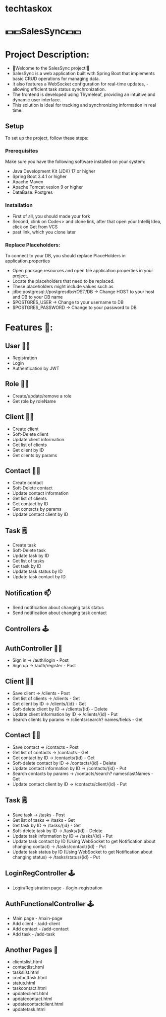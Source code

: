 # techtaskox

# 💵💵SalesSync💵💵

# Project Description:
- 🫡Welcome to the SalesSync project!🫡
- SalesSync is a web application built with Spring Boot that implements basic CRUD operations for managing data. 
- It also features a WebSocket configuration for real-time updates, -allowing efficient task status synchronization. 
- The frontend is developed using Thymeleaf, providing an intuitive and dynamic user interface. 
- This solution is ideal for tracking and synchronizing information in real time.

## Setup

To set up the project, follow these steps:

### Prerequisites

Make sure you have the following software installed on your system:

- Java Development Kit (JDK) 17 or higher
- Spring Boot 3.4.1 or higher
- Apache Maven
- Apache Tomcat vesion 9 or higher
- DataBase: Postgres

### Installation
- First of all, you should made your fork
- Second, clink on Code<> and clone link, after that open your Intellij Idea, click on Get from VCS
- past link, which you clone later

### Replace Placeholders:
To connect to your DB, you should replace PlaceHolders in application.properties
- Open package resources and open file application.properties in your project.
- Locate the placeholders that need to be replaced.
- These placeholders might include values such as
- jdbc:postgresql://postgresdb:$HOST/$DB -> Change HOST to your host and DB to your DB name
- $POSTGRES_USER -> Change to your username to DB
- $POSTGRES_PASSWORD -> Change to your password to DB
  
# Features 🤌:

## User 🤵‍♂️
- Registration
- Login
- Authentication by JWT

## Role 🙎‍♂️
- Create/update/remove a role
- Get role by roleName

## Client 👨‍⚖️
- Create client
- Soft-Delete client
- Update client information
- Get list of clients
- Get client by ID
- Get clients by params

## Contact 👨‍🚀
- Create contact
- Soft-Delete contact
- Update contact information
- Get list of clients
- Get contact by ID
- Get contacts by params
- Update contact client by ID

## Task 🗒
- Create task
- Soft-Delete task
- Update task by ID
- Get list of tasks
- Get task by ID
- Update task status by ID
- Update task contact by ID

## Notification 📫
- Send notification about changing task status
- Send notification about changing task contact

## Controllers 🕹

## AuthController 🤵‍♂️
- Sign in -> /auth/login - Post
- Sign up -> /auth/register - Post

## Client 👨‍⚖️
- Save client -> /clients - Post
- Get list of clients -> /clients - Get
- Get client by ID -> /clients/{id} - Get
- Soft-delete client by ID -> /clients/{id} - Delete
- Update client information by ID -> /clients/{id} - Put
- Search clients by params -> /clients/search? names/fields - Get

## Contact 👨‍🚀
- Save contact -> /contacts - Post
- Get list of contacts -> /contacts - Get
- Get contact by ID -> /contacts/{id} - Get
- Soft-delete contact by ID -> /contacts/{id} - Delete
- Update contact information by ID -> /contacts/{id} - Put
- Search contacts by params -> /contacts/search? names/lastNames - Get
- Update contact client by ID -> /contacts/client/{id} - Put

## Task 🗒
- Save task -> /tasks - Post
- Get list of tasks -> /tasks - Get
- Get task by ID -> /tasks/{id} - Get
- Soft-delete task by ID -> /tasks/{id} - Delete
- Update task information by ID -> /tasks/{id} - Put
- Update task contact by ID (Using WebSocket to get Notification about changing contact) -> /tasks/contact/{id} - Put
- Update task status by ID (Using WebSocket to get Notification about changing status) -> /tasks/status/{id} - Put

## LoginRegController 🕹
- Login/Registration page - /login-registration

## AuthFunctionalController 🕹
- Main page - /main-page
- Add client - /add-client
- Add contact - /add-contact
- Add task - /add-task

## Another Pages 📄
- clientslist.html
- contactlist.html
- taskslist.html
- contacttask.html
- status.html
- taskcontact.html
- updateclient.html
- updatecontact.html
- updatecontactclient.html
- updatetask.html

